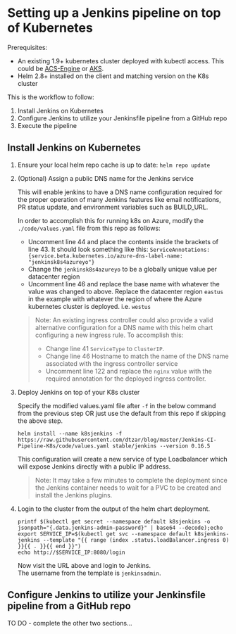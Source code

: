 # Setting up a Jenkins pipeline on top of Kubernetes

Prerequisites:

- An existing 1.9+ kubernetes cluster deployed with kubectl access.  This could be [ACS-Engine](https://github.com/Azure/acs-engine/blob/master/docs/kubernetes/deploy.md) or [AKS](https://docs.microsoft.com/en-us/azure/aks/tutorial-kubernetes-deploy-cluster).
- Helm 2.8+ installed on the client and matching version on the K8s cluster

This is the workflow to follow:

1. Install Jenkins on Kubernetes
1. Configure Jenkins to utilize your Jenkinsfile pipeline from a GitHub repo
1. Execute the pipeline

## Install Jenkins on Kubernetes

1. Ensure your local helm repo cache is up to date: `helm repo update`

1. (Optional) Assign a public DNS name for the Jenkins service

    This will enable jenkins to have a DNS name configuration required for the proper operation of many Jenkins features like email notifications, PR status update, and environment variables such as BUILD_URL.

    In order to accomplish this for running k8s on Azure, modify the `./code/values.yaml` file from this repo as follows:

    - Uncomment line 44 and place the contents inside the brackets of line 43.  It should look something like this: `ServiceAnnotations: {service.beta.kubernetes.io/azure-dns-label-name: "jenkinsk8s4azureyo"}`
    - Change the `jenkinsk8s4azureyo` to be a globally unique value per datacenter region
    - Uncomment line 46 and replace the base name with whatever the value was changed to above.  Replace the datacenter region `eastus` in the example with whatever the region of where the Azure kubernetes cluster is deployed. i.e. `westus`

    > Note: An existing ingress controller could also provide a valid alternative configuration for a DNS name with this helm chart configuring a new ingress rule. To accomplish this:
    > - Change line 41 `ServiceType` to `ClusterIP`.
    > - Change line 46 Hostname to match the name of the DNS name associated with the ingress controller service
    > - Uncomment line 122 and replace the `nginx` value with the required annotation for the deployed ingress controller.

1. Deploy Jenkins on top of your K8s cluster

    Specify the modified values.yaml file after `-f` in the below command from the previous step OR just use the default from this repo if skipping the above step.

    `helm install --name k8sjenkins -f https://raw.githubusercontent.com/dtzar/blog/master/Jenkins-CI-Pipeline-K8s/code/values.yaml stable/jenkins --version 0.16.5`

    This configuration will create a new service of type Loadbalancer which will expose Jenkins directly with a public IP address.

    > Note: It may take a few minutes to complete the deployment since the Jenkins container needs to wait for a PVC to be created and install the Jenkins plugins.

1. Login to the cluster from the output of the helm chart deployment.

    ```shell
    printf $(kubectl get secret --namespace default k8sjenkins -o jsonpath="{.data.jenkins-admin-password}" | base64 --decode);echo
    export SERVICE_IP=$(kubectl get svc --namespace default k8sjenkins-jenkins --template "{{ range (index .status.loadBalancer.ingress 0) }}{{ . }}{{ end }}")
    echo http://$SERVICE_IP:8080/login
    ```

    Now visit the URL above and login to Jenkins.  
    The username from the template is `jenkinsadmin`.

## Configure Jenkins to utilize your Jenkinsfile pipeline from a GitHub repo

TO DO - complete the other two sections...